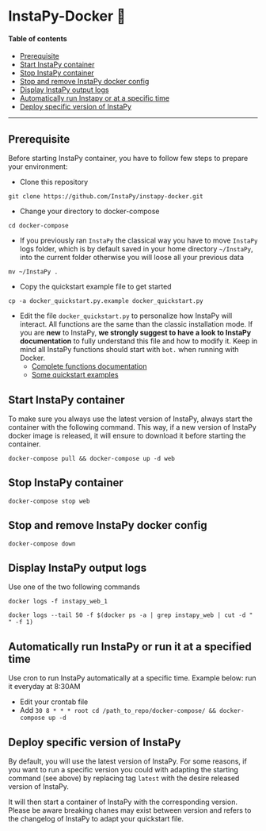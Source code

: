 # InstaPy-Docker 🐳

#### Table of contents
- [Prerequisite](#running-instapy-with-docker)
- [Start InstaPy container](#start-instapy-container)
- [Stop InstaPy container](#stop-instapy-container)
- [Stop and remove InstaPy docker config](#stop-and-remove-instapy-docker-config)
- [Display InstaPy output logs](#display-instapy-output-logs)
- [Automatically run Instapy or at a specific time](#automatically-run-instapy-or-run-it-at-a-specified-time)
- [Deploy specific version of InstaPy](#deploy-specific-version-of-instapy)

---

## Prerequisite
Before starting InstaPy container, you have to follow few steps to prepare your environment:
* Clone this repository
```
git clone https://github.com/InstaPy/instapy-docker.git
```
* Change your directory to docker-compose
```
cd docker-compose
```
* If you previously ran `InstaPy` the classical way you have to move `InstaPy` logs folder, which is by default saved in your home directory `~/InstaPy`, into the current folder otherwise you will loose all your previous data
```
mv ~/InstaPy .
```
* Copy the quickstart example file to get started
```
cp -a docker_quickstart.py.example docker_quickstart.py
```
* Edit the file `docker_quickstart.py` to personalize how InstaPy will interact. All functions are the same than the classic installation mode. If you are **new** to InstaPy, **we strongly suggest to have a look to InstaPy documentation** to fully understand this file and how to modify it. Keep in mind all InstaPy functions should start with `bot.` when running with Docker.
  - [Complete functions documentation](https://github.com/timgrossmann/InstaPy#documentation)
  - [Some quickstart examples](https://github.com/InstaPy/instapy-quickstart/tree/master/quickstart_templates)
  
## Start InstaPy container
To make sure you always use the latest version of InstaPy, always start the container with the following command. This way, if a new version of InstaPy docker image is released, it will ensure to download it before starting the container.
```
docker-compose pull && docker-compose up -d web
```

## Stop InstaPy container
```
docker-compose stop web
```

## Stop and remove InstaPy docker config
```
docker-compose down
```

## Display InstaPy output logs
Use one of the two following commands
```
docker logs -f instapy_web_1
```
```
docker logs --tail 50 -f $(docker ps -a | grep instapy_web | cut -d " " -f 1)
```

## Automatically run InstaPy or run it at a specified time
Use cron to run InstaPy automatically at a specific time. Example below: run it everyday at 8:30AM
* Edit your crontab file
* Add `30 8 * * * root cd /path_to_repo/docker-compose/ && docker-compose up -d`

## Deploy specific version of InstaPy
By default, you will use the latest version of InstaPy. For some reasons, if you want to run a specific version you could with adapting the starting command (see above) by replacing tag `latest` with the desire released version of InstaPy.

It will then start a container of InstaPy with the corresponding version. Please be aware breaking chanes may exist between version and refers to the changelog of InstaPy to adapt your quickstart file.

